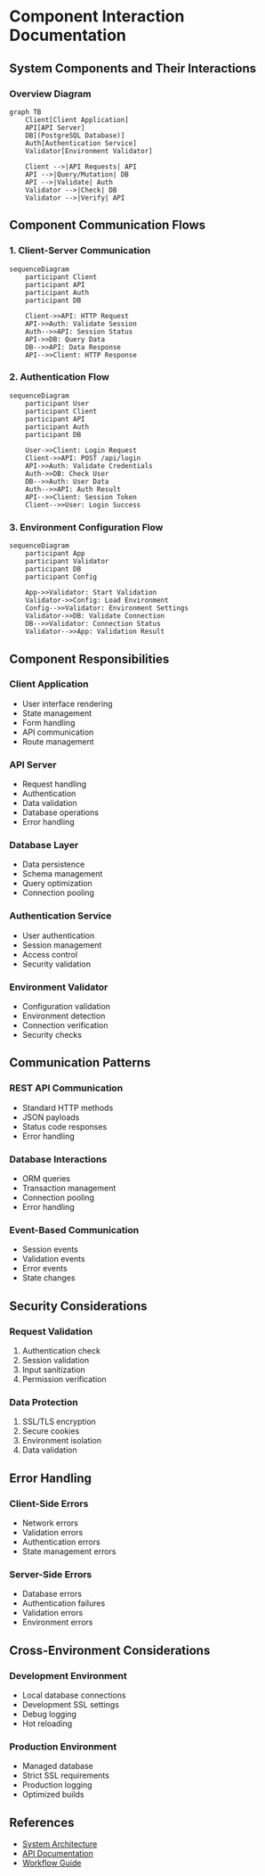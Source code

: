 # Component Interaction Documentation

## System Components and Their Interactions

### Overview Diagram
```mermaid
graph TB
    Client[Client Application]
    API[API Server]
    DB[(PostgreSQL Database)]
    Auth[Authentication Service]
    Validator[Environment Validator]

    Client -->|API Requests| API
    API -->|Query/Mutation| DB
    API -->|Validate| Auth
    Validator -->|Check| DB
    Validator -->|Verify| API
```

## Component Communication Flows

### 1. Client-Server Communication
```mermaid
sequenceDiagram
    participant Client
    participant API
    participant Auth
    participant DB

    Client->>API: HTTP Request
    API->>Auth: Validate Session
    Auth-->>API: Session Status
    API->>DB: Query Data
    DB-->>API: Data Response
    API-->>Client: HTTP Response
```

### 2. Authentication Flow
```mermaid
sequenceDiagram
    participant User
    participant Client
    participant API
    participant Auth
    participant DB

    User->>Client: Login Request
    Client->>API: POST /api/login
    API->>Auth: Validate Credentials
    Auth->>DB: Check User
    DB-->>Auth: User Data
    Auth-->>API: Auth Result
    API-->>Client: Session Token
    Client-->>User: Login Success
```

### 3. Environment Configuration Flow
```mermaid
sequenceDiagram
    participant App
    participant Validator
    participant DB
    participant Config

    App->>Validator: Start Validation
    Validator->>Config: Load Environment
    Config-->>Validator: Environment Settings
    Validator->>DB: Validate Connection
    DB-->>Validator: Connection Status
    Validator-->>App: Validation Result
```

## Component Responsibilities

### Client Application
- User interface rendering
- State management
- Form handling
- API communication
- Route management

### API Server
- Request handling
- Authentication
- Data validation
- Database operations
- Error handling

### Database Layer
- Data persistence
- Schema management
- Query optimization
- Connection pooling

### Authentication Service
- User authentication
- Session management
- Access control
- Security validation

### Environment Validator
- Configuration validation
- Environment detection
- Connection verification
- Security checks

## Communication Patterns

### REST API Communication
- Standard HTTP methods
- JSON payloads
- Status code responses
- Error handling

### Database Interactions
- ORM queries
- Transaction management
- Connection pooling
- Error handling

### Event-Based Communication
- Session events
- Validation events
- Error events
- State changes

## Security Considerations

### Request Validation
1. Authentication check
2. Session validation
3. Input sanitization
4. Permission verification

### Data Protection
1. SSL/TLS encryption
2. Secure cookies
3. Environment isolation
4. Data validation

## Error Handling

### Client-Side Errors
- Network errors
- Validation errors
- Authentication errors
- State management errors

### Server-Side Errors
- Database errors
- Authentication failures
- Validation errors
- Environment errors

## Cross-Environment Considerations

### Development Environment
- Local database connections
- Development SSL settings
- Debug logging
- Hot reloading

### Production Environment
- Managed database
- Strict SSL requirements
- Production logging
- Optimized builds

## References
- [System Architecture](./system-architecture.md)
- [API Documentation](/api-docs)
- [Workflow Guide](./workflow.md)
